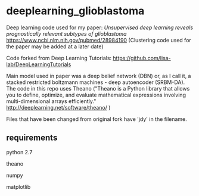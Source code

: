 # deeplearning_glioblastoma

Deep learning code used for my paper:  _Unsupervised deep learning reveals prognostically relevant subtypes of glioblastoma_ 
https://www.ncbi.nlm.nih.gov/pubmed/28984190 (Clustering code used for the paper may be added at a later date)

Code forked from Deep Learning Tutorials:  https://github.com/lisa-lab/DeepLearningTutorials 

Main model used in paper was a deep belief network (DBN) or, as I call it, 
a stacked restricted boltzmann machines - deep autoencoder (SRBM-DA). The code in this repo uses Theano ("Theano is a Python library that allows you to define, optimize, and evaluate mathematical expressions involving multi-dimensional arrays efficiently." http://deeplearning.net/software/theano/ )

Files that have been changed from original fork have 'jdy' in the filename.

## requirements
python 2.7

theano

numpy

matplotlib





